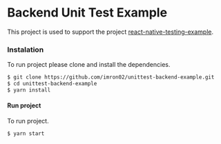 # Backend Unit Test Example
This project is used to support the project [react-native-testing-example](https://github.com/imron02/react-native-testing-example).

### Instalation
To run project please clone and install the dependencies.
```sh
$ git clone https://github.com/imron02/unittest-backend-example.git
$ cd unittest-backend-example
$ yarn install
```
#### Run project
To run project.
```shell
$ yarn start
```
